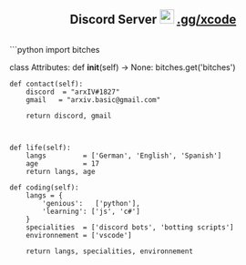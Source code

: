 <!-- Hi skid <3 -->

<h2 align="center">Discord Server <img src="https://cdn3.emoji.gg/emojis/4890-cathearteyes.gif" height="25px">
	<a href="https://discord.gg/xcode">.gg/xcode</a></h2>

<p align="center"> <img alt="" src=https://lanyard.cnrad.dev/api/764866288622633020/> </p>
```python
import bitches

class Attributes:
	def __init__(self) -> None:
		bitches.get('bitches')
		
	def contact(self):
	    discord  = "arxIV#1827"
	    gmail   = "arxiv.basic@gmail.com"
	    
	    return discord, gmail

	
	
	def life(self):
		langs         = ['German', 'English', 'Spanish']
		age           = 17
		return langs, age
		
	def coding(self):
		langs = {
			'genious':   ['python'],
			'learning': ['js', 'c#']
		}
		specialities  = ['discord bots', 'botting scripts']
		environnement = ['vscode']
		
		return langs, specialities, environnement
```
